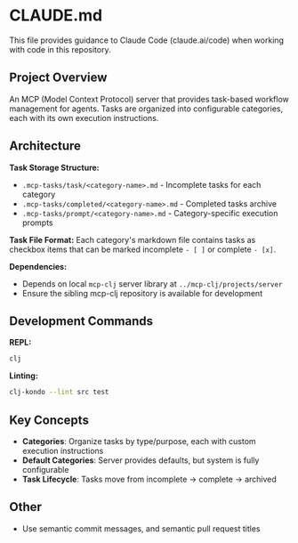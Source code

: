 # CLAUDE.md

This file provides guidance to Claude Code (claude.ai/code) when working with code in this repository.

## Project Overview

An MCP (Model Context Protocol) server that provides task-based workflow management for agents. Tasks are organized into configurable categories, each with its own execution instructions.

## Architecture

**Task Storage Structure:**
- `.mcp-tasks/task/<category-name>.md` - Incomplete tasks for each category
- `.mcp-tasks/completed/<category-name>.md` - Completed tasks archive
- `.mcp-tasks/prompt/<category-name>.md` - Category-specific execution prompts

**Task File Format:**
Each category's markdown file contains tasks as checkbox items that can be marked incomplete `- [ ]` or complete `- [x]`.

**Dependencies:**
- Depends on local `mcp-clj` server library at `../mcp-clj/projects/server`
- Ensure the sibling mcp-clj repository is available for development

## Development Commands

**REPL:**
```bash
clj
```

**Linting:**
```bash
clj-kondo --lint src test
```

## Key Concepts

- **Categories**: Organize tasks by type/purpose, each with custom execution instructions
- **Default Categories**: Server provides defaults, but system is fully configurable
- **Task Lifecycle**: Tasks move from incomplete → complete → archived


## Other

- Use semantic commit messages, and semantic pull request titles
